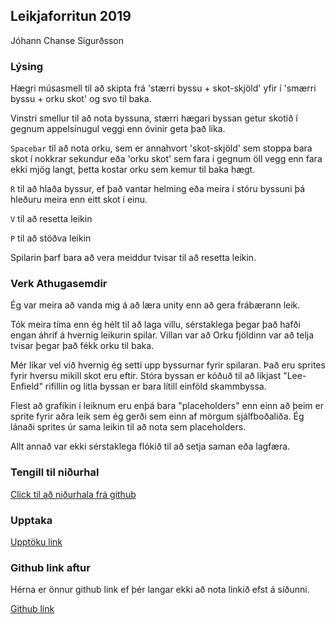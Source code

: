 ## Leikjaforritun 2019

Jóhann Chanse Sigurðsson

### Lýsing

Hægri músasmell til að skipta frá 'stærri byssu + skot-skjöld' yfir í 'smærri byssu + orku skot' og svo til baka.

Vinstri smellur til að nota byssuna, stærri hægari byssan getur skotið í gegnum appelsínugul veggi enn óvinir geta það líka.

`Spacebar` til að nota orku, sem er annahvort 'skot-skjöld' sem stoppa bara skot í nokkrar sekundur eða 'orku skot' sem fara í gegnum öll vegg enn fara ekki mjög langt, þetta kostar orku sem kemur til baka hægt.

`R` til að hlaða byssur, ef það vantar helming eða meira í stóru byssuni þá hleðuru meira enn eitt skot í einu.

`V` til að resetta leikin

`P` til að stöðva leikin

Spilarin þarf bara að vera meiddur tvisar til að resetta leikin.

### Verk Athugasemdir

Ég var meira að vanda mig á að læra unity enn að gera frábærann leik.

Tók meira tíma enn ég hélt til að laga villu, sérstaklega þegar það hafði engan áhrif á hvernig leikurin spilar. Villan var að Orku fjöldinn var að telja tvisar þegar það fékk orku til baka.

Mér líkar vel við hvernig ég setti upp byssurnar fyrir spilaran. Það eru sprites fyrir hversu mikill skot eru eftir. Stóra byssan er kóðuð til að líkjast "Lee-Enfield" rifillin og litla byssan er bara lítill einföld skammbyssa.

Flest að grafíkin í leiknum eru enþá bara "placeholders" enn einn að þeim er sprite fyrir aðra leik sem ég gerði sem einn af mörgum sjálfboðaliða. Ég lánaði sprites úr sama leikin til að nota sem placeholders.

Allt annað var ekki sérstaklega flókið til að setja saman eða lagfæra.

### Tengill til niðurhal

[Click til að niðurhala frá github](https://github.com/johannhawk/jcs-2019-forrfl/raw/master/v5.zip)

### Upptaka

[Upptöku link](https://www.youtube.com/watch?v=EcSk2MzahVM&feature=youtu.be&hd=1)

### Github link aftur

Hérna er önnur github link ef þér langar ekki að nota linkið efst á síðunni.

[Github link](https://github.com/johannhawk/jcs-2019-forrfl/tree/master)

